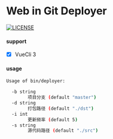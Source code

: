 # Web in Git Deployer

[![LICENSE](https://img.shields.io/badge/license-MIT-brightgreen.svg)](https://github.com/shengyayun/deployer/blob/master/LICENSE)

#### support
- [x] VueCli 3

#### usage
```bash
Usage of bin/deployer:

  -b string
    	项目分支 (default "master")
  -d string
    	打包路径 (default "./dst")
  -i int
    	更新频率 (default 5)
  -s string
    	源代码路径 (default "./src")

```